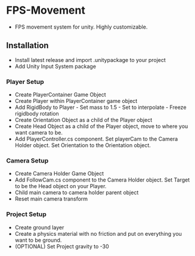 # FPS-Movement
- FPS movement system for unity. Highly customizable.

## Installation
- Install latest release and import .unitypackage to your project
- Add Unity Input System package

### Player Setup
- Create PlayerContainer Game Object
- Create Player within PlayerContainer game object
- Add RigidBody to Player - Set mass to 1.5 - Set to interpolate - Freeze rigidbody rotation
- Create Orientation Object as a child of the Player object
- Create Head Object as a child of the Player object, move to where you want camera to be.
- Add PlayerController.cs component. Set playerCam to the Camera Holder object. Set Orientation to the Orientation object.

### Camera Setup
- Create Camera Holder Game Object
- Add FollowCam.cs component to the Camera Holder object. Set Target to be the Head object on your Player.
- Child main camera to camera holder parent object
- Reset main camera transform

### Project Setup
- Create ground layer
- Create a physics material with no friction and put on everything you want to be ground.
- (OPTIONAL) Set Project gravity to -30
